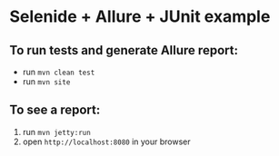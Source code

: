 # Selenide + Allure + JUnit example

## To run tests and generate Allure report:

* run `mvn clean test`
* run `mvn site`

## To see a report:

1. run `mvn jetty:run`
2. open `http://localhost:8080` in your browser
